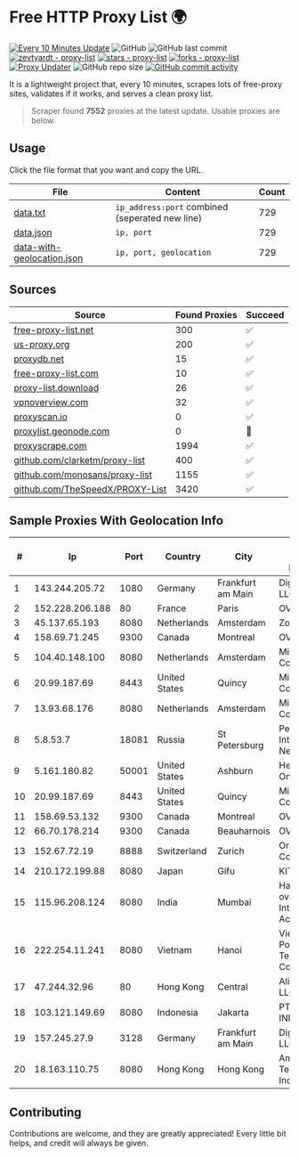 
# Free HTTP Proxy List 🌍

[![Every 10 Minutes Update](https://github.com/mertguvencli/http-proxy-list/actions/workflows/main.yml/badge.svg?branch=main)](https://github.com/mertguvencli/http-proxy-list/actions/workflows/main.yml)
![GitHub](https://img.shields.io/github/license/mertguvencli/http-proxy-list)
![GitHub last commit](https://img.shields.io/github/last-commit/mertguvencli/http-proxy-list)
[![zevtyardt - proxy-list](https://img.shields.io/static/v1?label=zevtyardt&message=proxy-list&color=blue&logo=github)](https://github.com/zevtyardt/proxy-list "Go to GitHub repo")
[![stars - proxy-list](https://img.shields.io/github/stars/zevtyardt/proxy-list?style=social)](https://github.com/zevtyardt/proxy-list)
[![forks - proxy-list](https://img.shields.io/github/forks/zevtyardt/proxy-list?style=social)](https://github.com/zevtyardt/proxy-list)
[![Proxy Updater](https://github.com/zevtyardt/proxy-list/workflows/Proxy%20Updater/badge.svg)](https://github.com/zevtyardt/proxy-list/actions?query=workflow:"Proxy+Updater")
![GitHub repo size](https://img.shields.io/github/repo-size/zevtyardt/proxy-list)
[![GitHub commit activity](https://img.shields.io/github/commit-activity/m/zevtyardt/proxy-list?logo=commits)](https://github.com/zevtyardt/proxy-list/commits/main)

It is a lightweight project that, every 10 minutes, scrapes lots of free-proxy sites, validates if it works, and serves a clean proxy list.

> Scraper found **7552** proxies at the latest update. Usable proxies are below.

## Usage

Click the file format that you want and copy the URL.

|File|Content|Count|
|----|-------|-----|
|[data.txt](https://raw.githubusercontent.com/mertguvencli/http-proxy-list/main/proxy-list/data.txt)|`ip_address:port` combined (seperated new line)|729|
|[data.json](https://raw.githubusercontent.com/mertguvencli/http-proxy-list/main/proxy-list/data.json)|`ip, port`|729|
|[data-with-geolocation.json](https://raw.githubusercontent.com/mertguvencli/http-proxy-list/main/proxy-list/data-with-geolocation.json)|`ip, port, geolocation`|729|

## Sources

|Source|Found Proxies|Succeed|
|------|-------------|-------|
|[free-proxy-list.net](https://free-proxy-list.net)|300|✅|
|[us-proxy.org](https://www.us-proxy.org)|200|✅|
|[proxydb.net](http://proxydb.net)|15|✅|
|[free-proxy-list.com](https://free-proxy-list.com/?page=&port=&type%5B%5D=http&type%5B%5D=https&up_time=0&search=Search)|10|✅|
|[proxy-list.download](https://www.proxy-list.download/HTTP)|26|✅|
|[vpnoverview.com](https://vpnoverview.com/privacy/anonymous-browsing/free-proxy-servers)|32|✅|
|[proxyscan.io](https://www.proxyscan.io)|0|✅|
|[proxylist.geonode.com](https://proxylist.geonode.com/api/proxy-list?limit=300&page=1&sort_by=lastChecked&sort_type=desc&protocols=http,https)|0|🚫|
|[proxyscrape.com](https://api.proxyscrape.com/v2/?request=displayproxies&protocol=http&timeout=10000&country=all&ssl=all&anonymity=all)|1994|✅|
|[github.com/clarketm/proxy-list](https://raw.githubusercontent.com/clarketm/proxy-list/master/proxy-list-raw.txt)|400|✅|
|[github.com/monosans/proxy-list](https://raw.githubusercontent.com/monosans/proxy-list/main/proxies/http.txt)|1155|✅|
|[github.com/TheSpeedX/PROXY-List](https://raw.githubusercontent.com/TheSpeedX/PROXY-List/master/http.txt)|3420|✅|


## Sample Proxies With Geolocation Info

|#|Ip|Port|Country|City|Internet Service Provider|
|-|--|----|-------|----|-------------------------|
|1|143.244.205.72|1080|Germany|Frankfurt am Main|DigitalOcean, LLC|
|2|152.228.206.188|80|France|Paris|OVH SAS|
|3|45.137.65.193|8080|Netherlands|Amsterdam|Zomro B.V.|
|4|158.69.71.245|9300|Canada|Montreal|OVH SAS|
|5|104.40.148.100|8080|Netherlands|Amsterdam|Microsoft Corporation|
|6|20.99.187.69|8443|United States|Quincy|Microsoft Corporation|
|7|13.93.68.176|8080|Netherlands|Amsterdam|Microsoft Corporation|
|8|5.8.53.7|18081|Russia|St Petersburg|Petersburg Internet Network ltd|
|9|5.161.180.82|50001|United States|Ashburn|Hetzner Online GmbH|
|10|20.99.187.69|8443|United States|Quincy|Microsoft Corporation|
|11|158.69.53.132|9300|Canada|Montreal|OVH SAS|
|12|66.70.178.214|9300|Canada|Beauharnois|OVH SAS|
|13|152.67.72.19|8888|Switzerland|Zurich|Oracle Corporation|
|14|210.172.199.88|8080|Japan|Gifu|KITAGATA|
|15|115.96.208.124|8080|India|Mumbai|Hathway IP over Cable Internet Access|
|16|222.254.11.241|8080|Vietnam|Hanoi|VietNam Post and Telecom Corporation|
|17|47.244.32.96|80|Hong Kong|Central|Alibaba.com LLC|
|18|103.121.149.69|8080|Indonesia|Jakarta|PT EMERIO INDONESIA|
|19|157.245.27.9|3128|Germany|Frankfurt am Main|DigitalOcean, LLC|
|20|18.163.110.75|8080|Hong Kong|Hong Kong|Amazon Technologies Inc.|



## Contributing

Contributions are welcome, and they are greatly appreciated! Every
little bit helps, and credit will always be given.

